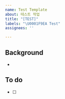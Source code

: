 ```yaml
---
name: Test Template
about: 테스트 작업
title: "[TEST]"
labels: "\U0001F9EA Test"
assignees: ''

---
```


## Background
- 

## To do
- [ ]
